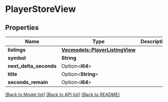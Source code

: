 # PlayerStoreView

## Properties

Name | Type | Description | Notes
------------ | ------------- | ------------- | -------------
**listings** | [**Vec<models::PlayerListingView>**](PlayerListingView.md) |  | 
**symbol** | **String** |  | 
**next_delta_seconds** | Option<**i64**> |  | [optional]
**title** | Option<**String**> |  | [optional]
**seconds_remain** | Option<**i64**> |  | [optional]

[[Back to Model list]](../README.md#documentation-for-models) [[Back to API list]](../README.md#documentation-for-api-endpoints) [[Back to README]](../README.md)


